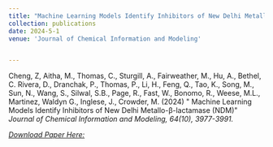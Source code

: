 ```yaml
---
title: "Machine Learning Models Identify Inhibitors of New Delhi Metallo-β-lactamase (NDM)"
collection: publications
date: 2024-5-1
venue: 'Journal of Chemical Information and Modeling'


---
```

Cheng, Z, Aitha, M., Thomas, C., Sturgill, A., Fairweather, M., Hu, A., Bethel, C. Rivera, D., Dranchak, P., Thomas, P., Li, H., Feng, Q., Tao, K., Song, M., Sun, N., Wang, S., Silwal, S.B., Page, R., Fast, W., Bonomo, R., Weese, M.L., Martinez, Waldyn G., Inglese, J., Crowder, M. (2024) &quot; Machine Learning Models Identify Inhibitors of New Delhi Metallo-β-lactamase (NDM)&quot; <i> Journal of Chemical Information and Modeling, 64(10), 3977-3991.<i>

[Download Paper Here:](https://pubs.acs.org/doi/pdf/10.1021/acs.jcim.3c02015)
